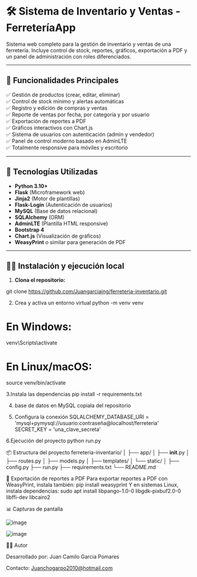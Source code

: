 # 🛠️ Sistema de Inventario y Ventas - FerreteríaApp

Sistema web completo para la gestión de inventario y ventas de una ferretería. Incluye control de stock, reportes, gráficos, exportación a PDF y un panel de administración con roles diferenciados.

---

## 🚀 Funcionalidades Principales

✅ Gestión de productos (crear, editar, eliminar)  
✅ Control de stock mínimo y alertas automáticas  
✅ Registro y edición de compras y ventas  
✅ Reporte de ventas por fecha, por categoría y por usuario  
✅ Exportación de reportes a PDF  
✅ Gráficos interactivos con Chart.js  
✅ Sistema de usuarios con autenticación (admin y vendedor)  
✅ Panel de control moderno basado en AdminLTE  
✅ Totalmente responsive para móviles y escritorio  

---

## 🧰 Tecnologías Utilizadas

- **Python 3.10+**
- **Flask** (Microframework web)
- **Jinja2** (Motor de plantillas)
- **Flask-Login** (Autenticación de usuarios)
- **MySQL** (Base de datos relacional)
- **SQLAlchemy** (ORM)
- **AdminLTE** (Plantilla HTML responsive)
- **Bootstrap 4**
- **Chart.js** (Visualización de gráficos)
- **WeasyPrint** o similar para generación de PDF

  
---

## 🧑‍💻 Instalación y ejecución local

1. **Clona el repositorio:**

git clone https://github.com/Juangarciaing/ferreteria-inventario.git

2. Crea y activa un entorno virtual
python -m venv venv
# En Windows:
venv\Scripts\activate
# En Linux/macOS:
source venv/bin/activate

3.Instala las dependencias
pip install -r requirements.txt


4. base de datos en MySQL
 copiala del repositorio

5. Configura la conexión
   SQLALCHEMY_DATABASE_URI = 'mysql+pymysql://usuario:contraseña@localhost/ferreteria'
   SECRET_KEY = 'una_clave_secreta'

6.Ejecución del proyecto
python run.py

📦 Estructura del proyecto
ferreteria-inventario/
│
├── app/
│   ├── __init__.py
│   ├── routes.py
│   ├── models.py
│   ├── templates/
│   └── static/
│
├── config.py
├── run.py
├── requirements.txt
└── README.md

📄 Exportación de reportes a PDF
Para exportar reportes a PDF con WeasyPrint, instala también:
pip install weasyprint
Y en sistemas Linux, instala dependencias:
sudo apt install libpango-1.0-0 libgdk-pixbuf2.0-0 libffi-dev libcairo2


📊 Capturas de pantalla

![image](https://github.com/user-attachments/assets/31fe07bc-7ed0-41a3-b1fd-b27a3bfb7dea)

![image](https://github.com/user-attachments/assets/259958b5-083c-4395-9f61-a9f7ad7250f0)

🧑‍💻 Autor

Desarrollado por: Juan Camilo Garcia Pomares

Contacto: Juanchogarpo2010@hotmail.com
